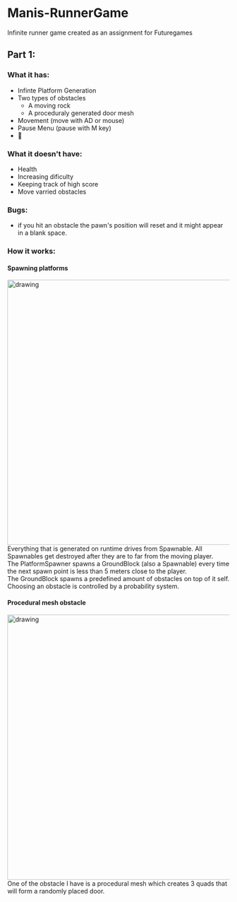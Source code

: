 # Manis-RunnerGame
 Infinite runner game created as an assignment for Futuregames

## Part 1:

### What it has:
- Infinte Platform Generation
- Two types of obstacles
  - A moving rock
  - A proceduraly generated door mesh
- Movement (move with AD or mouse)
- Pause Menu (pause with M key)
- 🌻

### What it doesn't have:
- Health
- Increasing dificulty
- Keeping track of high score
- Move varried obstacles


### Bugs:
- if you hit an obstacle the pawn's position will reset and it might appear in a blank space.

### How it works:
#### Spawning platforms
<img src="https://user-images.githubusercontent.com/57400375/233607813-d4cae418-cd44-48c4-ac5b-b8f292a82a63.jpg" alt="drawing" width="600"/>
Everything that is generated on runtime drives from Spawnable. All Spawnables get destroyed after they are to far from the moving player. <br>
The PlatformSpawner spawns a GroundBlock (also a Spawnable) every time the next spawn point is less than 5 meters close to the player. <br>
The GroundBlock spawns a predefined amount of obstacles on top of it self. Choosing an obstacle is controlled by a probability system. <br>

#### Procedural mesh obstacle
<img src="https://user-images.githubusercontent.com/57400375/233956819-25687f43-464f-47c0-856d-6c2aa569c4f9.jpg" alt="drawing" width="600"/>
One of the obstacle I have is a procedural mesh which creates 3 quads that will form a randomly placed door.
